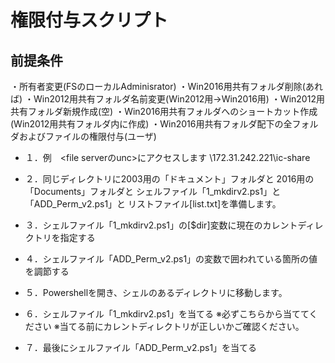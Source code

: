 # 権限付与スクリプト

## 前提条件
・所有者変更(FSのローカルAdminisrator)
・Win2016用共有フォルダ削除(あれば)
・Win2012用共有フォルダ名前変更(Win2012用→Win2016用)
・Win2012用共有フォルダ新規作成(空)
・Win2016用共有フォルダへのショートカット作成(Win2012用共有フォルダ内に作成)
・Win2016用共有フォルダ配下の全フォルダおよびファイルの権限付与(ユーザ)

- １．例　<file serverのunc>にアクセスします
\\172.31.242.221\ic-share

- ２．同じディレクトリに2003用の「ドキュメント」フォルダと
2016用の「Documents」フォルダと
シェルファイル「1_mkdirv2.ps1」と「ADD_Perm_v2.ps1」と
リストファイル[list.txt]を準備します。

- ３．シェルファイル「1_mkdirv2.ps1」の[$dir]変数に現在のカレントディレクトリを指定する

- ４．シェルファイル「ADD_Perm_v2.ps1」の変数で囲われている箇所の値を調節する

- ５．Powershellを開き、シェルのあるディレクトリに移動します。

- ６．シェルファイル「1_mkdirv2.ps1」を当てる
※必ずこちらから当ててください
※当てる前にカレントディレクトリが正しいかご確認ください。

- ７．最後にシェルファイル「ADD_Perm_v2.ps1」を当てる
